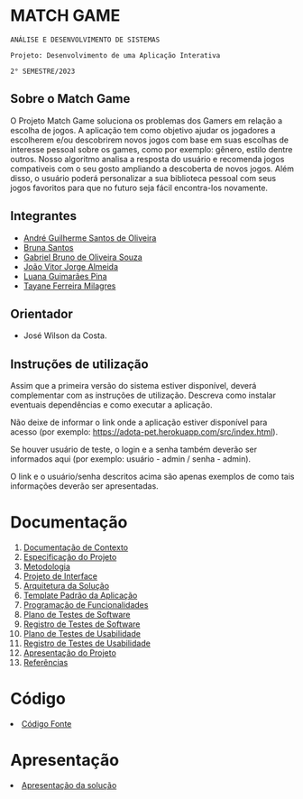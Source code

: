 # MATCH GAME

`ANÁLISE E DESENVOLVIMENTO DE SISTEMAS`

`Projeto: Desenvolvimento de uma Aplicação Interativa`

`2° SEMESTRE/2023`
## Sobre o Match Game

O Projeto Match Game soluciona os problemas dos Gamers em relação a escolha de jogos. A aplicação tem como objetivo ajudar os jogadores a escolherem e/ou descobrirem novos jogos com base em suas escolhas de interesse pessoal sobre os games, como por exemplo: gênero, estilo dentre outros. Nosso algoritmo analisa a resposta do usuário e recomenda jogos compativeis com o seu gosto ampliando a descoberta de novos jogos. Além disso, o usuário poderá personalizar a sua biblioteca pessoal com seus jogos favoritos para que no futuro seja fácil encontra-los novamente. 

## Integrantes

* <html><head></head><body><a href="https://github.com/AndreeGS">André Guilherme Santos de Oliveira</a></body></html>
* <html><head></head><body><a href="https://github.com/brunasantos-dev">Bruna Santos</a></body></html>
* <html><head></head><body><a href="https://github.com/GabrielBruno7">Gabriel Bruno de Oliveira Souza</a></body></html>
* <html><head></head><body><a href="https://github.com/joaoalmei">João Vitor Jorge Almeida</a></body></html>
* <html><head></head><body><a href="https://github.com/luanagpinax">Luana Guimarães Pina</a></body></html>
* <html><head></head><body><a href="https://github.com/taymilagres">Tayane Ferreira Milagres</a></body></html>


## Orientador

* José Wilson da Costa.

## Instruções de utilização

Assim que a primeira versão do sistema estiver disponível, deverá complementar com as instruções de utilização. Descreva como instalar eventuais dependências e como executar a aplicação.

Não deixe de informar o link onde a aplicação estiver disponível para acesso (por exemplo: https://adota-pet.herokuapp.com/src/index.html).

Se houver usuário de teste, o login e a senha também deverão ser informados aqui (por exemplo: usuário - admin / senha - admin).

O link e o usuário/senha descritos acima são apenas exemplos de como tais informações deverão ser apresentadas.

# Documentação

<ol>
<li><a href="docs/01-Documentação de Contexto.md"> Documentação de Contexto</a></li>
<li><a href="docs/02-Especificação do Projeto.md"> Especificação do Projeto</a></li>
<li><a href="docs/03-Metodologia.md"> Metodologia</a></li>
<li><a href="docs/04-Projeto de Interface.md"> Projeto de Interface</a></li>
<li><a href="docs/05-Arquitetura da Solução.md"> Arquitetura da Solução</a></li>
<li><a href="docs/06-Template Padrão da Aplicação.md"> Template Padrão da Aplicação</a></li>
<li><a href="docs/07-Programação de Funcionalidades.md"> Programação de Funcionalidades</a></li>
<li><a href="docs/08-Plano de Testes de Software.md"> Plano de Testes de Software</a></li>
<li><a href="docs/09-Registro de Testes de Software.md"> Registro de Testes de Software</a></li>
<li><a href="docs/10-Plano de Testes de Usabilidade.md"> Plano de Testes de Usabilidade</a></li>
<li><a href="docs/11-Registro de Testes de Usabilidade.md"> Registro de Testes de Usabilidade</a></li>
<li><a href="docs/12-Apresentação do Projeto.md"> Apresentação do Projeto</a></li>
<li><a href="docs/13-Referências.md"> Referências</a></li>
</ol>

# Código

<li><a href="src/README.md"> Código Fonte</a></li>

# Apresentação

<li><a href="presentation/README.md"> Apresentação da solução</a></li>

